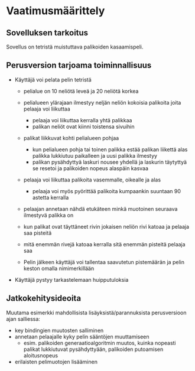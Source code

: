 # Vaatimusmäärittely

## Sovelluksen tarkoitus
Sovellus on tetristä muistuttava palikoiden kasaamispeli.

## Perusversion tarjoama toiminnallisuus
- Käyttäjä voi pelata pelin tetristä
  - pelialue on 10 neliötä leveä ja 20 neliötä korkea
  
  - pelialueen ylärajaan ilmestyy neljän neliön kokoisia palikoita joita pelaaja voi liikuttaa
    - pelaaja voi liikuttaa kerralla yhtä palikkaa
    - palikan neliöt ovat kiinni toistensa sivuihin
    
   - palikat liikkuvat kohti pelialueen pohjaa
     - kun pelialueen pohja tai toinen palikka estää palikan liikettä alas palikka lukkiutuu paikalleen ja uusi palikka ilmestyy
      - palikan pysähdyttyä laskuri nousee yhdellä ja laskurin täytyttyä se resetoi ja palikoiden nopeus alaspäin kasvaa
      
   - pelaaja voi liikuttaa palikoita vasemmalle, oikealle ja alas
      - pelaaja voi myös pyörittää palikoita kumpaankin suuntaan 90 astetta kerralla
      
   - pelaajan annetaan nähdä etukäteen minkä muotoinen seuraava ilmestyvä palikka on
   
   - kun palikat ovat täyttäneet rivin jokaisen neliön rivi katoaa ja pelaaja saa pisteitä
   
    - mitä enemmän rivejä katoaa kerralla sitä enemmän pisteitä pelaaja saa
   
   
  - Pelin jälkeen käyttäjä voi tallentaa saavutetun pistemäärän ja pelin keston omalla nimimerkillään
- Käyttäjä pystyy tarkastelemaan huipputuloksia

## Jatkokehitysideoita
Muutama esimerkki mahdollisista lisäyksistä/parannuksista perusversioon ajan salliessa:
- key bindingien muutosten salliminen
- annetaan pelaajalle kyky pelin sääntöjen muuttamiseen
  - esim. palikoiden generaatioalgoritmin muutos, kuinka nopeasti palikat lukkiutuvat pysähdyttyään, palikoiden putoamisen aloitusnopeus
- erilaisten pelimuotojen lisääminen
